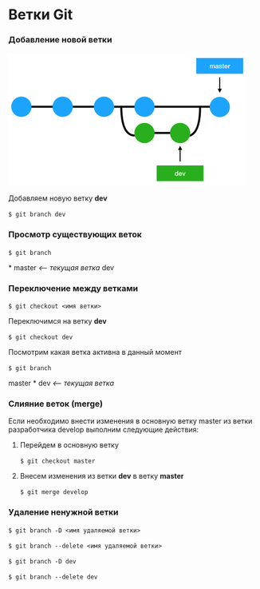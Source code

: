 # Ветки Git

### Добавление новой ветки 

<img src=".gitbook\assets\img-03-vetki.png" alt="Ветки" style="zoom:50%;" />

Добавляем новую ветку **dev**

`$ git branch dev`

### Просмотр существующих веток

`$ git branch`

\* master    _<-- текущая ветка_
   dev

### Переключение между ветками

`$ git checkout <имя ветки>`

Переключимся на ветку **dev**

`$ git checkout dev`

Посмотрим какая ветка активна в данный момент

`$ git branch`

   master
\* dev       _<-- текущая ветка_

### Слияние веток (merge)

Если необходимо внести изменения в основную ветку master из ветки разработчика develop выполним следующие действия:

1. Перейдем в основную ветку

   `$ git checkout master`
   
2. Внесем изменения из ветки **dev** в ветку **master**

   `$ git merge develop`

### Удаление ненужной ветки

`$ git branch -D <имя удаляемой ветки>`

`$ git branch --delete <имя удаляемой ветки>`

`$ git branch -D dev`

`$ git branch --delete dev`

